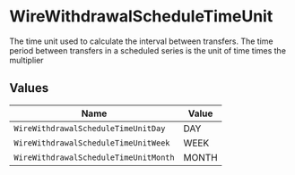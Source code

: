 # WireWithdrawalScheduleTimeUnit

The time unit used to calculate the interval between transfers. The time period between transfers in a scheduled series is the unit of time times the multiplier


## Values

| Name                                  | Value                                 |
| ------------------------------------- | ------------------------------------- |
| `WireWithdrawalScheduleTimeUnitDay`   | DAY                                   |
| `WireWithdrawalScheduleTimeUnitWeek`  | WEEK                                  |
| `WireWithdrawalScheduleTimeUnitMonth` | MONTH                                 |